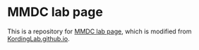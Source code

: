 # MMDC lab page

This is a repository for [MMDC lab page](https://mmdclab.github.io), which is modified from [KordingLab.github.io](https://jekyll-themes.com/KordingLab/KordingLab.github.io). 
